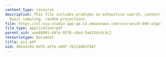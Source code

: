 ```yaml
---
content_type: resource
description: This file includes problems on exhaustive search, content-based addressing,
  basic sampling, random projections.
file: https://ol-ocw-studio-app-qa.s3.amazonaws.com/courses/6-096-algorithms-for-computational-biology-spring-2005/d6ea3c016d7ba27ea9477611dd63f4b7_ps1.pdf
file_type: application/pdf
parent_uid: aaa8b881-447e-92f8-c6ad-5a423dcdc4c2
resourcetype: Document
title: ps1.pdf
uid: d6ea3c01-6d7b-a27e-a947-7611dd63f4b7
---
```

